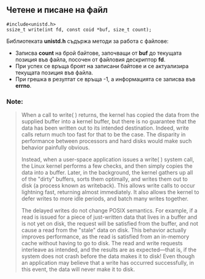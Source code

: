 ## Четене и писане на файл

```
#include<unistd.h>
ssize_t write(int fd, const coid *buf, size_t count);
```

Библиотеката **unistd.h** съдържа методи за работа с файлове:
- Записва **count** на брой байтове, започващи от **buf** до текущата позиция във файла, посочен от файловия дескриптор **fd**.
- При успех се връща броят на записани байтове и се актуализира текущата позиция във файла.
- При грешка в резултат се връща -1, а информацията се записва във **errno**.

### Note:

> When a call to write( ) returns, the kernel has copied the data from the supplied buffer into a kernel buffer, but there is no guarantee that the data has been written out to its intended destination. Indeed, write calls return much too fast for that to be the case. The disparity in performance between processors and hard disks would make such behavior painfully obvious. 
>
> Instead, when a user-space application issues a write( ) system call, the Linux kernel performs a few checks, and then simply copies the data into a buffer. Later, in the background, the kernel gathers up all of the "dirty" buffers, sorts them optimally, and writes them out to disk (a process known as writeback). This allows write calls to occur lightning fast, returning almost immediately. It also allows the kernel to defer writes to more idle periods, and batch many writes together.
>
> The delayed writes do not change POSIX semantics. For example, if a read is issued for a piece of just-written data that lives in a buffer and is not yet on disk, the request will be satisfied from the buffer, and not cause a read from the "stale" data on disk. This behavior actually improves performance, as the read is satisfied from an in-memory cache without having to go to disk. The read and write requests interleave as intended, and the results are as expected—that is, if the system does not crash before the data makes it to disk! Even though an application may believe that a write has occurred successfully, in this event, the data will never make it to disk. 
